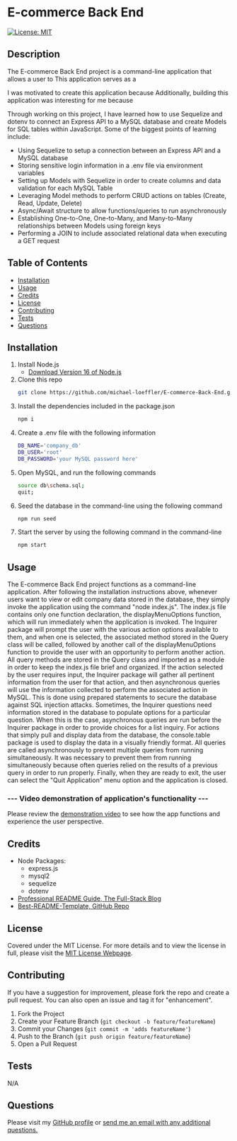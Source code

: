 # E-commerce Back End

[![License: MIT](https://img.shields.io/badge/License-MIT-yellow.svg)](https://opensource.org/licenses/MIT)

## Description
    
The E-commerce Back End project is a command-line application that allows a user to  This application serves as a 

I was motivated to create this application because  Additionally, building this application was interesting for me because 

Through working on this project, I have learned how to use Sequelize and dotenv to connect an Express API to a MySQL database and create Models for SQL tables within JavaScript. Some of the biggest points of learning include:

* Using Sequelize to setup a connection between an Express API and a MySQL database
* Storing sensitive login information in a .env file via environment variables
* Setting up Models with Sequelize in order to create columns and data validation for each MySQL Table
* Leveraging Model methods to perform CRUD actions on tables (Create, Read, Update, Delete)
* Async/Await structure to allow functions/queries to run asynchronously
* Establishing One-to-One, One-to-Many, and Many-to-Many relationships between Models using foreign keys
* Performing a JOIN to include associated relational data when executing a GET request

## Table of Contents
        
- [Installation](#installation)
- [Usage](#usage)
- [Credits](#credits)
- [License](#license)
- [Contributing](#contributing)
- [Tests](#tests)
- [Questions](#questions)
 
## Installation
            
1. Install Node.js
    - [Download Version 16 of Node.js](https://nodejs.org/download/release/v16.18.0/node-v16.18.0-x64.msi)
2. Clone this repo
   ```sh
   git clone https://github.com/michael-loeffler/E-commerce-Back-End.git
   ```
3. Install the dependencies included in the package.json
   ```sh
   npm i
   ```
4. Create a .env file with the following information
   ```sh
   DB_NAME='company_db'
   DB_USER='root'
   DB_PASSWORD='your MySQL password here'
   ```
5. Open MySQL, and run the following commands 
   ```sh
   source db\schema.sql;
   quit;
   ```
6. Seed the database in the command-line using the following command
   ```sh
   npm run seed
   ```
7. Start the server by using the following command in the command-line
   ```sh
   npm start
   ```
    
## Usage
    
The E-commerce Back End project functions as a command-line application. After following the installation instructions above, whenever users want to view or edit company data stored in the database, they simply invoke the application using the command "node index.js". The index.js file contains only one function declaration, the displayMenuOptions function, which will run immediately when the application is invoked. The Inquirer package will prompt the user with the various action options available to them, and when one is selected, the associated method stored in the Query class will be called, followed by another call of the displayMenuOptions function to provide the user with an opportunity to perform another action. All query methods are stored in the Query class and imported as a module in order to keep the index.js file brief and organized. If the action selected by the user requires input, the Inquirer package will gather all pertinent information from the user for that action, and then asynchronous queries will use the information collected to perform the associated action in MySQL. This is done using prepared statements to secure the database against SQL injection attacks. Sometimes, the Inquirer questions need information stored in the database to populate options for a particular question. When this is the case, asynchronous queries are run before the Inquirer package in order to provide choices for a list inquiry. For actions that simply pull and display data from the database, the console.table package is used to display the data in a visually friendly format. All queries are called asynchronously to prevent multiple queries from running simultaneously. It was necessary to prevent them from running simultaneously because often queries relied on the results of a previous query in order to run properly. Finally, when they are ready to exit, the user can select the "Quit Application" menu option and the application is closed. 

### --- Video demonstration of application's functionality ---

Please review the [demonstration video](https://drive.google.com/file/d/1mgfDLoTw5uz2s_H8bSDM-OJbfhZ0wfSA/view) to see how the app functions and experience the user perspective.
    
## Credits

- Node Packages:
    - express.js
    - mysql2
    - sequelize
    - dotenv
- [Professional README Guide, The Full-Stack Blog](https://coding-boot-camp.github.io/full-stack/github/professional-readme-guide)
- [Best-README-Template, GitHub Repo](https://github.com/othneildrew/Best-README-Template/blob/master/BLANK_README.md)

## License
    
Covered under the MIT License. For more details and to view the license in full, please visit the [MIT License Webpage](https://choosealicense.com/licenses/mit/).

## Contributing
    
If you have a suggestion for improvement, please fork the repo and create a pull request. You can also open an issue and tag it for "enhancement".
1. Fork the Project
2. Create your Feature Branch (`git checkout -b feature/featureName`)
3. Commit your Changes (`git commit -m 'adds featureName'`)
4. Push to the Branch (`git push origin feature/featureName`)
5. Open a Pull Request
    
## Tests

N/A

## Questions

Please visit my [GitHub profile](https://github.com/michael-loeffler) or [send me an email with any additional questions.](mailto:michaelloeffler23@gmail.com)